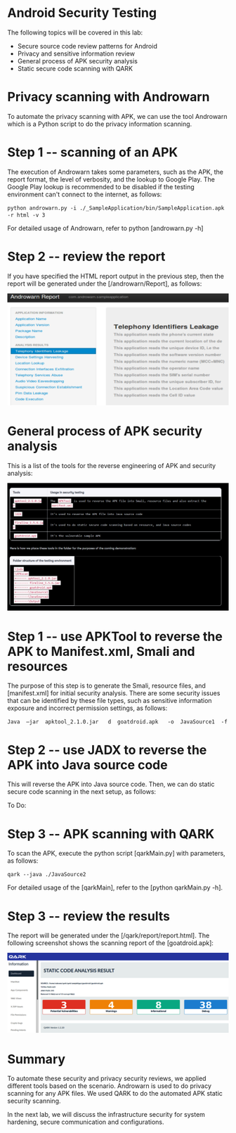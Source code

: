 
Android Security Testing
========================

The following topics will be covered in this lab:

-   Secure source code review patterns for Android
-   Privacy and sensitive information review
-   General process of APK security analysis
-   Static secure code scanning with QARK


Privacy scanning with Androwarn
===============================

To automate the privacy scanning with APK, we can use the tool Androwarn
which is a Python script to do the privacy information scanning.


Step 1 -- scanning of an APK
============================

The execution of Androwarn takes some parameters, such as the APK, the
report format, the level of verbosity, and the lookup to Google Play.
The Google Play lookup is recommended to be disabled if the testing
environment can\'t connect to the internet, as follows:


```
python androwarn.py -i ./_SampleApplication/bin/SampleApplication.apk -r html -v 3
```


For detailed usage of Androwarn, refer to python [androwarn.py -h]



Step 2 -- review the report
===========================

If you have specified the HTML report output in the previous step, then
the report will be generated under the [/androwarn/Report], as
follows:


![](./images/fa241bdd-6e34-4e4e-893c-d8eb48285626.png)



General process of APK security analysis
========================================



This is a list of the tools for the reverse engineering of APK and
security analysis:

![](./images/s2.png)


Step 1 -- use APKTool to reverse the APK to Manifest.xml, Smali and resources
=============================================================================

The purpose of this step is to generate the Smali, resource files, and
[manifest.xml] for initial security analysis. There are some
security issues that can be identified by these file types, such as
sensitive information exposure and incorrect permission settings, as
follows:


```
Java  –jar  apktool_2.1.0.jar   d  goatdroid.apk   -o  JavaSource1  -f 
```




Step 2 -- use JADX to reverse the APK into Java source code
===========================================================

This will reverse the APK into Java source code. Then, we can do static
secure code scanning in the next setup, as follows:

To Do:



Step 3 -- APK scanning with QARK
================================

To scan the APK, execute the python script [qarkMain.py] with parameters, as follows:


```
qark --java ./JavaSource2
```


For detailed usage of the [qarkMain], refer to the [python qarkMain.py -h].



Step 3 -- review the results
============================

The report will be generated under the [/qark/report/report.html].
The following screenshot shows the scanning report of the
[goatdroid.apk]:


![](./images/c401f003-8a7f-4557-9868-c31baccda1ef.png)







Summary
=======

To automate these security and privacy security reviews, we applied
different tools based on the scenario. Androwarn is
used to do privacy scanning for any APK files. We used QARK to do the
automated APK static security scanning.

In the next lab, we will discuss the infrastructure security for
system hardening, secure communication and configurations.

